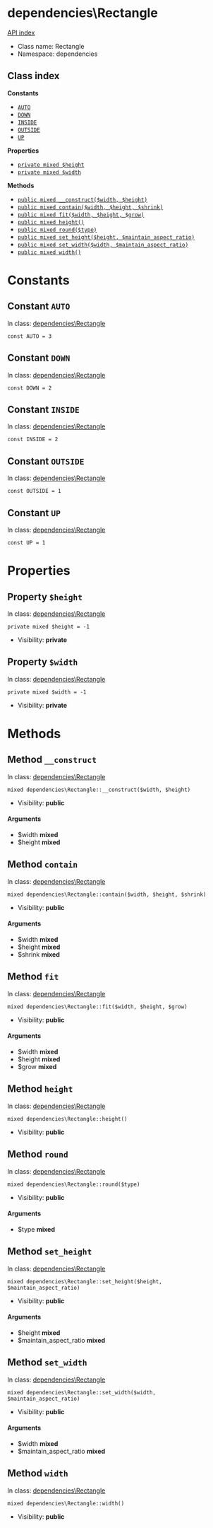 # dependencies\Rectangle
[API index](../API-index.md)






* Class name: Rectangle
* Namespace: dependencies




## Class index
**Constants**
* [`AUTO`](#constant-auto)
* [`DOWN`](#constant-down)
* [`INSIDE`](#constant-inside)
* [`OUTSIDE`](#constant-outside)
* [`UP`](#constant-up)

**Properties**
* [`private mixed $height`](#property-height)
* [`private mixed $width`](#property-width)

**Methods**
* [`public mixed __construct($width, $height)`](#method-__construct)
* [`public mixed contain($width, $height, $shrink)`](#method-contain)
* [`public mixed fit($width, $height, $grow)`](#method-fit)
* [`public mixed height()`](#method-height)
* [`public mixed round($type)`](#method-round)
* [`public mixed set_height($height, $maintain_aspect_ratio)`](#method-set_height)
* [`public mixed set_width($width, $maintain_aspect_ratio)`](#method-set_width)
* [`public mixed width()`](#method-width)





# Constants


## Constant `AUTO`
In class: [dependencies\Rectangle](#top)

```
const AUTO = 3
```





## Constant `DOWN`
In class: [dependencies\Rectangle](#top)

```
const DOWN = 2
```





## Constant `INSIDE`
In class: [dependencies\Rectangle](#top)

```
const INSIDE = 2
```





## Constant `OUTSIDE`
In class: [dependencies\Rectangle](#top)

```
const OUTSIDE = 1
```





## Constant `UP`
In class: [dependencies\Rectangle](#top)

```
const UP = 1
```





# Properties


## Property `$height`
In class: [dependencies\Rectangle](#top)

```
private mixed $height = -1
```





* Visibility: **private**


## Property `$width`
In class: [dependencies\Rectangle](#top)

```
private mixed $width = -1
```





* Visibility: **private**


# Methods


## Method `__construct`
In class: [dependencies\Rectangle](#top)

```
mixed dependencies\Rectangle::__construct($width, $height)
```





* Visibility: **public**

#### Arguments

* $width **mixed**
* $height **mixed**






## Method `contain`
In class: [dependencies\Rectangle](#top)

```
mixed dependencies\Rectangle::contain($width, $height, $shrink)
```





* Visibility: **public**

#### Arguments

* $width **mixed**
* $height **mixed**
* $shrink **mixed**






## Method `fit`
In class: [dependencies\Rectangle](#top)

```
mixed dependencies\Rectangle::fit($width, $height, $grow)
```





* Visibility: **public**

#### Arguments

* $width **mixed**
* $height **mixed**
* $grow **mixed**






## Method `height`
In class: [dependencies\Rectangle](#top)

```
mixed dependencies\Rectangle::height()
```





* Visibility: **public**






## Method `round`
In class: [dependencies\Rectangle](#top)

```
mixed dependencies\Rectangle::round($type)
```





* Visibility: **public**

#### Arguments

* $type **mixed**






## Method `set_height`
In class: [dependencies\Rectangle](#top)

```
mixed dependencies\Rectangle::set_height($height, $maintain_aspect_ratio)
```





* Visibility: **public**

#### Arguments

* $height **mixed**
* $maintain_aspect_ratio **mixed**






## Method `set_width`
In class: [dependencies\Rectangle](#top)

```
mixed dependencies\Rectangle::set_width($width, $maintain_aspect_ratio)
```





* Visibility: **public**

#### Arguments

* $width **mixed**
* $maintain_aspect_ratio **mixed**






## Method `width`
In class: [dependencies\Rectangle](#top)

```
mixed dependencies\Rectangle::width()
```





* Visibility: **public**





